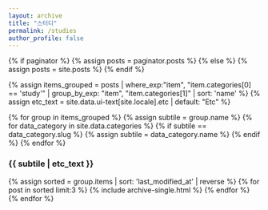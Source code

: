```yaml
---
layout: archive
title: "스터디"
permalink: /studies
author_profile: false
---
```


{% if paginator %}
  {% assign posts = paginator.posts %}
{% else %}
  {% assign posts = site.posts %}
{% endif %}

{% assign items_grouped = posts  | where_exp:"item", 
  "item.categories[0] == 'study'" | group_by_exp: "item", "item.categories[1]" | sort: 'name' %}
{% assign etc_text = site.data.ui-text[site.locale].etc | default: "Etc" %}

{% for group in items_grouped %}
  {% assign subtile = group.name %}
  {% for data_category in site.data.categories %}
    {% if subtile == data_category.slug %}
      {% assign subtile = data_category.name %}
    {% endif %}
  {% endfor %}
  <h3 class="archive__subtitle">{{ subtile | etc_text }}</h3>
  {% assign sorted = group.items | sort: 'last_modified_at' | reverse %}
  {% for post in sorted limit:3 %}
    {% include archive-single.html %}
  {% endfor %}
{% endfor %}